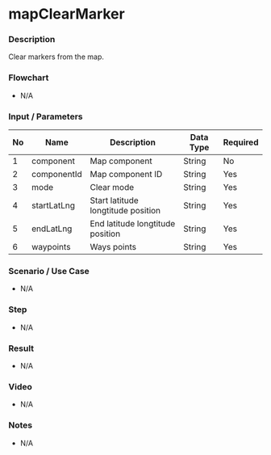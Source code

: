 # mapClearMarker

### Description

Clear markers from the map.

### Flowchart

- N/A

<!--![Flowchart](componentValue-flowchart.png?raw=true)-->

### Input / Parameters
 
| No | Name | Description | Data Type | Required |
| ------ | ------ | ------ |------ | ------ |
| 1 | component | Map component | String | No |
| 2 | componentId | Map component ID | String | Yes | 
| 3 | mode | Clear mode | String | Yes | 
| 4 | startLatLng | Start latitude longtitude position | String | Yes | 
| 5 | endLatLng | End latitude longtitude position | String | Yes | 
| 6 | waypoints | Ways points  | String | Yes | 

### Scenario / Use Case

- N/A

### Step

- N/A

### Result

- N/A

### Video

- N/A

### Notes

- N/A